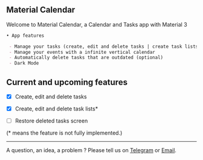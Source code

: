 ## Material Calendar

Welcome to Material Calendar, a Calendar and Tasks app with Material 3




```markdown
• App features 

 - Manage your tasks (create, edit and delete tasks | create task lists) simply 
 - Manage your events with a infinite vertical calendar
 - Automatically delete tasks that are outdated (optional)
 - Dark Mode
```

## Current and upcoming features
   - [x] Create, edit and delete tasks
   - [x] Create, edit and delete task lists*
   - [ ] Restore deleted tasks screen


(* means the feature is not fully implemented.)

-------
A question, an idea, a problem ? Please tell us on [Telegram](https://t.me/materialcalendar) or [Email](liandevapp@gmail.com).
